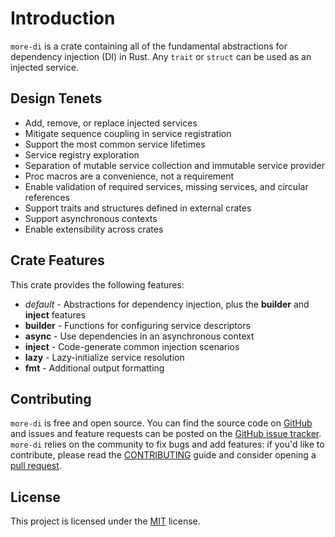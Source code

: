 # Introduction

`more-di` is a crate containing all of the fundamental abstractions for dependency injection (DI) in Rust.
Any `trait` or `struct` can be used as an injected service.

## Design Tenets

- Add, remove, or replace injected services
- Mitigate sequence coupling in service registration
- Support the most common service lifetimes
- Service registry exploration
- Separation of mutable service collection and immutable service provider
- Proc macros are a convenience, not a requirement
- Enable validation of required services, missing services, and circular references
- Support traits and structures defined in external crates
- Support asynchronous contexts
- Enable extensibility across crates

## Crate Features

This crate provides the following features:

- _default_ - Abstractions for dependency injection, plus the **builder** and **inject** features
- **builder** - Functions for configuring service descriptors
- **async** - Use dependencies in an asynchronous context
- **inject** - Code-generate common injection scenarios
- **lazy** - Lazy-initialize service resolution
- **fmt** - Additional output formatting

## Contributing

`more-di` is free and open source. You can find the source code on [GitHub](https://github.com/commonsensesoftware/more-rs-di)
and issues and feature requests can be posted on the [GitHub issue tracker](https://github.com/commonsensesoftware/more-rs-di/issues).
`more-di` relies on the community to fix bugs and add features: if you'd like to contribute, please read the
[CONTRIBUTING](https://github.com/commonsensesoftware/more-rs-di/blob/main/CONTRIBUTING.md) guide and consider opening
a [pull request](https://github.com/commonsensesoftware/more-rs-di/pulls).

## License

This project is licensed under the [MIT](https://github.com/commonsensesoftware/more-rs-di/blob/main/LICENSE) license.